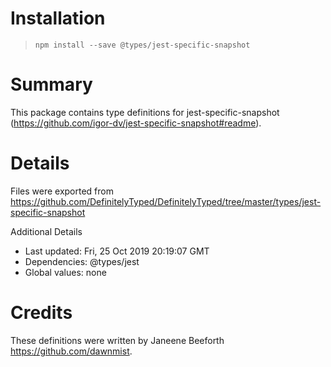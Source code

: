 # Installation
> `npm install --save @types/jest-specific-snapshot`

# Summary
This package contains type definitions for jest-specific-snapshot (https://github.com/igor-dv/jest-specific-snapshot#readme).

# Details
Files were exported from https://github.com/DefinitelyTyped/DefinitelyTyped/tree/master/types/jest-specific-snapshot

Additional Details
 * Last updated: Fri, 25 Oct 2019 20:19:07 GMT
 * Dependencies: @types/jest
 * Global values: none

# Credits
These definitions were written by Janeene Beeforth <https://github.com/dawnmist>.
